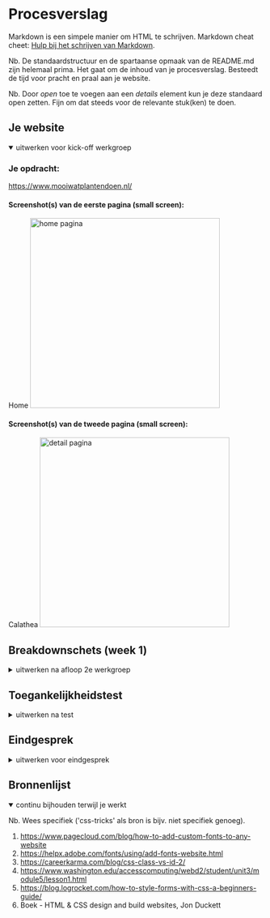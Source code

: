 # Procesverslag
Markdown is een simpele manier om HTML te schrijven.
Markdown cheat cheet: [Hulp bij het schrijven van Markdown](https://github.com/adam-p/markdown-here/wiki/Markdown-Cheatsheet).

Nb. De standaardstructuur en de spartaanse opmaak van de README.md zijn helemaal prima. Het gaat om de inhoud van je procesverslag. Besteedt de tijd voor pracht en praal aan je website.

Nb. Door *open* toe te voegen aan een *details* element kun je deze standaard open zetten. Fijn om dat steeds voor de relevante stuk(ken) te doen.



## Je website

<details open>
<summary>uitwerken voor kick-off werkgroep</summary>

### Je opdracht:
https://www.mooiwatplantendoen.nl/

#### Screenshot(s) van de eerste pagina (small screen):
Home
<img src="images/homepagina.png" width="375px" alt="home pagina">

#### Screenshot(s) van de tweede pagina (small screen):
Calathea
<img src="images/detailpagina.png" width="375px" alt="detail pagina">

</details>



## Breakdownschets (week 1)

<details>
<summary>uitwerken na afloop 2e werkgroep</summary>

### de hele pagina:
<img src="images/Hoofdpagina-breakdown.png" width="375px" alt="breakdown van de hele pagina">

### de detailpagina:
<img src="images/Pagina-twee-breakdown.png" width="375px" alt="breakdown van een dynamisch deel">

### menu:
<img src="images/menu-uitklap.png" width="375px" alt="dynamisch deel uitklap menu">

</details>

## Toegankelijkheidstest

<details>
<summary>uitwerken na test</summary>

### Bevindingen
Lijst met je bevindingen die in de test naar voren kwamen:

#### Titel eerste bevinding
Hier korte omschrijving (met indien nodig een afbeelding)

Hier een omschrijving van hoe het opgelost kan worden (met indien nodig een afbeelding)


#### Titel tweede bevinding. 
Hier korte omschrijving (met indien nodig een afbeelding)

Hier een omschrijving van hoe het opgelost kan worden (met indien nodig een afbeelding)


#### Titel volgende bevinding. 
Hier korte omschrijving (met indien nodig een afbeelding)

Hier een omschrijving van hoe het opgelost kan worden (met indien nodig een afbeelding)


#### Titel nog een bevinding. 
Hier korte omschrijving (met indien nodig een afbeelding)

Hier een omschrijving van hoe het opgelost kan worden (met indien nodig een afbeelding)

</details>


## Eindgesprek

<details>
<summary>uitwerken voor eindgesprek</summary>

### Stand van zaken
hier dit ging goed & dit was lastig (neem ook screenshots op van delen van je website en code)

### Screenshot(s)

hier screenshot(s) van je eindresultaat

</details>


## Bronnenlijst

<details open>
<summary>continu bijhouden terwijl je werkt</summary>

Nb. Wees specifiek ('css-tricks' als bron is bijv. niet specifiek genoeg).

1. https://www.pagecloud.com/blog/how-to-add-custom-fonts-to-any-website
2. https://helpx.adobe.com/fonts/using/add-fonts-website.html
3. https://careerkarma.com/blog/css-class-vs-id-2/
4. https://www.washington.edu/accesscomputing/webd2/student/unit3/module5/lesson1.html
5. https://blog.logrocket.com/how-to-style-forms-with-css-a-beginners-guide/
6. Boek -  HTML & CSS design and build websites, Jon Duckett

</details>
